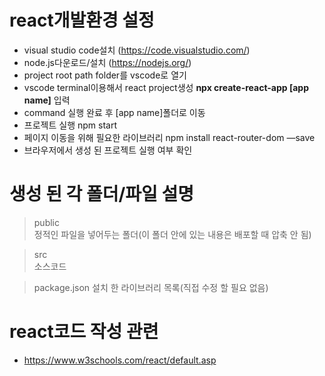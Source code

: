 # react개발환경 설정
- visual studio code설치 (https://code.visualstudio.com/)
- node.js다운로드/설치 (https://nodejs.org/)
- project root path folder를 vscode로 열기
- vscode terminal이용해서 react project생성 __npx create-react-app [app name]__ 입력
- command 실행 완료 후 [app name]폴더로 이동
- 프로젝트 실행 npm start
- 페이지 이동을 위해 필요한 라이브러리 npm install react-router-dom —save 
- 브라우저에서 생성 된 프로젝트 실행 여부 확인

# 생성 된 각 폴더/파일 설명
> public  
정적인 파일을 넣어두는 폴더(이 폴더 안에 있는 내용은 배포할 때 압축 안 됨)

> src  
소스코드

> package.json
설치 한 라이브러리 목록(직접 수정 할 필요 없음)

# react코드 작성 관련 
- https://www.w3schools.com/react/default.asp
